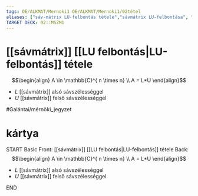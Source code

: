 ```yaml
---
tags: OE/ALKMAT/Mernoki1 OE/ALKMAT/Mernoki1/02tétel 
aliases: ["sáv-mátrix LU-felbontás tétele","sávmátrix LU-felbontása", "sáv-mátrix LU-felbontása"]
TARGET DECK: 02::MSZM1
---
```

# [[sávmátrix]] [[LU felbontás|LU-felbontás]] tétele
$$\begin{align}
	A \in \mathbb{C}^{ n \times n} \\
	A = L*U
\end{align}$$
- $L$ [[sávmátrix]] alsó sávszélességgel
- $U$ [[sávmátrix]] felső sávszélességgel

#Galántai/mérnöki_jegyzet 

# kártya
START
Basic
Front:
[[sávmátrix]] [[LU felbontás|LU-felbontás]] tétele
Back:
$$\begin{align}
	A \in \mathbb{C}^{ n \times n} \\
	A = L*U
\end{align}$$
- $L$ [[sávmátrix]] alsó sávszélességgel
- $U$ [[sávmátrix]] felső sávszélességgel
<!--ID: 1686647745313-->
END